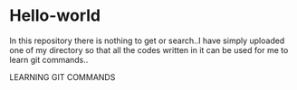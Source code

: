 # Hello-world
In this repository there is nothing to get or search..I have simply uploaded one of my directory so that all the codes written in it can be used for me to learn git commands..

LEARNING GIT COMMANDS
